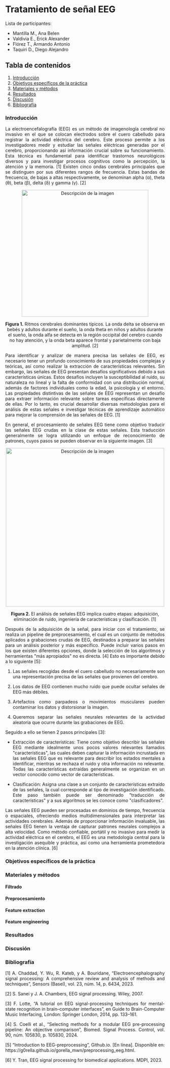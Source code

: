 # Tratamiento de señal EEG
Lista de participantes:  
- Mantilla M., Ana Belen  
- Valdivia E., Erick Alexander   
- Flórez T., Armando Antonio  
- Taquiri D., Diego Alejandro

## Tabla de contenidos
1. [Introducción](https://github.com/diego-taquiri/ISB-equipo11/blob/main/Documentaci%C3%B3n/Laboratorio%2013/Procesamiento_EEG.md#introducci%C3%B3n)
2. [Objetivos específicos de la práctica](https://github.com/diego-taquiri/ISB-equipo11/blob/main/Documentaci%C3%B3n/Laboratorio%2013/Procesamiento_EEG.md#objetivos-espec%C3%ADficos-de-la-pr%C3%A1ctica)
3. [Materiales y métodos](https://github.com/diego-taquiri/ISB-equipo11/blob/main/Documentaci%C3%B3n/Laboratorio%2013/Procesamiento_EEG.md#materiales-y-m%C3%A9todos)
5. [Resultados](https://github.com/diego-taquiri/ISB-equipo11/blob/main/Documentaci%C3%B3n/Laboratorio%2013/Procesamiento_EEG.md#resultados)
6. [Discusión](https://github.com/diego-taquiri/ISB-equipo11/blob/main/Documentaci%C3%B3n/Laboratorio%2013/Procesamiento_EEG.md#discusi%C3%B3n)
7. [Bibliografía](https://github.com/diego-taquiri/ISB-equipo11/blob/main/Documentaci%C3%B3n/Laboratorio%2013/Procesamiento_EEG.md#bibliograf%C3%ADa)

### Introducción
<p align="justify"> La electroencefalografía (EEG) es un método de imagenología cerebral no invasivo en el que se colocan electrodos sobre el cuero cabelludo para registrar la actividad eléctrica del cerebro. Este proceso permite a los investigadores medir y estudiar las señales eléctricas generadas por el cerebro, proporcionando así información crucial sobre su funcionamiento. Esta técnica es fundamental para identificar trastornos neurológicos diversos y para investigar procesos cognitivos como la percepción, la atención y la memoria. [1] Existen cinco ondas cerebrales principales que se distinguen por sus diferentes rangos de frecuencia. Estas bandas de frecuencia, de bajas a altas respectivamente, se denominan alpha (α), theta (θ), beta (β), delta (δ) y gamma (γ). [2]

<p align="center">
<img src="https://github.com/diego-taquiri/ISB-equipo11/blob/main/Documentaci%C3%B3n/Laboratorio%2013/images/rythms.png" alt="Descripción de la imagen" width="400"><br> 
<p align="center"><b>Figura 1.</b> Ritmos cerebrales dominantes típicos. La onda delta se observa en bebés y adultos durante el sueño, la onda theta en niños y adultos durante el sueño, la onda alfa se detecta en la región occipital del cerebro cuando no hay atención, y la onda beta aparece frontal y parietalmente con baja amplitud. [2] <br> 
  
<p align="justify"> Para identificar y analizar de manera precisa las señales de EEG, es necesario tener un profundo conocimiento de sus propiedades complejas y teóricas, así como realizar la extracción de características relevantes. Sin embargo, las señales de EEG presentan desafíos significativos debido a sus características únicas. Estos desafíos incluyen la susceptibilidad al ruido, su naturaleza no lineal y la falta de conformidad con una distribución normal, además de factores individuales como la edad, la psicología y el entorno. Las propiedades distintivas de las señales de EEG representan un desafío para extraer información relevante sobre tareas específicas directamente de ellas. Por lo tanto, es crucial desarrollar diversas metodologías para el análisis de estas señales e investigar técnicas de aprendizaje automático para mejorar la comprensión de las señales de EEG. [1]

<p align="justify"> En general, el procesamiento de señales EEG tiene como objetivo traducir las señales EEG crudas en la clase de estas señales. Esta traducción generalmente se logra utilizando un enfoque de reconocimiento de patrones, cuyos pasos se pueden observar en la siguiente imagen. [3]

<p align="center">
<img src="https://github.com/diego-taquiri/ISB-equipo11/blob/main/Documentaci%C3%B3n/Laboratorio%2013/images/processing.png" alt="Descripción de la imagen" width="500"><br> 
<p align="center"><b>Figura 2.</b> El análisis de señales EEG implica cuatro etapas: adquisición, eliminación de ruido, ingeniería de características y clasificación. [1] <br> 
  
<p align="justify"> Después de la adquisición de la señal, para iniciar con el tratamiento, se realiza un pipeline de preprocesamiento, el cual es un conjunto de métodos aplicados a grabaciones crudas de EEG, destinados a preparar las señales para un análisis posterior y más específico. Puede incluir varios pasos en los que existen diferentes opciones, donde la selección de los algoritmos y herramientas "más apropiados" no es directa. [4] Esto es importante debido a lo siguiente [5]:
  
1. <p align="justify"> Las señales recogidas desde el cuero cabelludo no necesariamente son una representación precisa de las señales que provienen del cerebro.
2. <p align="justify"> Los datos de EEG contienen mucho ruido que puede ocultar señales de EEG más débiles.
3. <p align="justify"> Artefactos como parpadeos o movimientos musculares pueden contaminar los datos y distorsionar la imagen.
4. <p align="justify"> Queremos separar las señales neurales relevantes de la actividad aleatoria que ocurre durante las grabaciones de EEG.

<p align="justify"> Seguido a ello se tienen 2 pasos principales [3]:
  
- <p align="justify"> Extracción de características: Tiene como objetivo describir las señales EEG mediante idealmente unos pocos valores relevantes llamados "características", las cuales deben capturar la información incrustada en las señales EEG que es relevante para describir los estados mentales a identificar, mientras se rechaza el ruido y otra información no relevante. Todas las características extraídas generalmente se organizan en un vector conocido como vector de características.
  
- <p align="justify"> Clasificación: Asigna una clase a un conjunto de características extraído de las señales, la cual corresponde al tipo de investigación identificado. Este paso también puede ser denominado "traducción de características" y a sus algoritmos se les conoce como "clasificadores".

<p align="justify"> Las señales EEG pueden ser procesadas en dominios de tiempo, frecuencia o espaciales, ofreciendo medios multidimensionales para interpretar las actividades cerebrales. Además de proporcionar información invaluable, las señales EEG tienen la ventaja de capturar patrones neurales complejos a alta velocidad. Como método confiable, portátil y no invasivo para medir la actividad eléctrica en el cerebro, el EEG es una metodología central para la investigación asequible y práctica, así como una herramienta prometedora en la atención clínica. [6]

### Objetivos específicos de la práctica

### Materiales y métodos
#### Filtrado
#### Preprocesamiento
#### Feature extraction
#### Feature engineering

### Resultados

### Discusión

### Bibliografía
<p align="justify"> [1] A. Chaddad, Y. Wu, R. Kateb, y A. Bouridane, “Electroencephalography signal processing: A comprehensive review and analysis of methods and techniques”, Sensors (Basel), vol. 23, núm. 14, p. 6434, 2023.
<p align="justify"> [2] S. Sanei y J. A. Chambers, EEG signal processing. Wiley, 2007.
<p align="justify"> [3] F. Lotte, “A tutorial on EEG signal-processing techniques for mental-state recognition in brain–computer interfaces”, en Guide to Brain-Computer Music Interfacing, London: Springer London, 2014, pp. 133–161.
<p align="justify"> [4] S. Coelli et al., “Selecting methods for a modular EEG pre-processing pipeline: An objective comparison”, Biomed. Signal Process. Control, vol. 90, núm. 105830, p. 105830, 2024.
<p align="justify"> [5] “Introduction to EEG-preprocessing”, Github.io. [En línea]. Disponible en: https://g0rella.github.io/gorella_mwn/preprocessing_eeg.html.
<p align="justify"> [6] Y. Tran, EEG signal processing for biomedical applications. MDPI, 2023.
